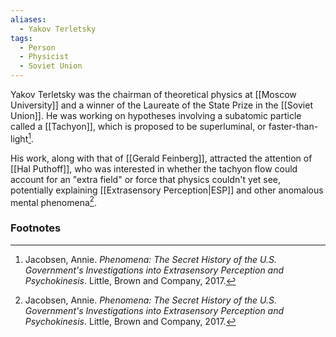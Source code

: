 ```yaml
---
aliases:
  - Yakov Terletsky
tags:
  - Person
  - Physicist
  - Soviet Union
---
```

Yakov Terletsky was the chairman of theoretical physics at [[Moscow University]] and a winner of the Laureate of the State Prize in the [[Soviet Union]]. He was working on hypotheses involving a subatomic particle called a [[Tachyon]], which is proposed to be superluminal, or faster-than-light[^1].

His work, along with that of [[Gerald Feinberg]], attracted the attention of [[Hal Puthoff]], who was interested in whether the tachyon flow could account for an "extra field" or force that physics couldn't yet see, potentially explaining [[Extrasensory Perception|ESP]] and other anomalous mental phenomena[^1].

### Footnotes
[^1]: Jacobsen, Annie. *Phenomena: The Secret History of the U.S. Government's Investigations into Extrasensory Perception and Psychokinesis*. Little, Brown and Company, 2017.

